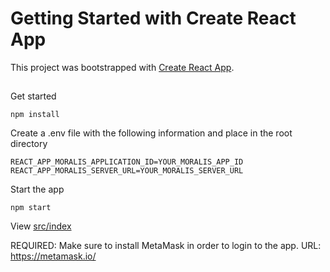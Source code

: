 # Getting Started with Create React App

This project was bootstrapped with [Create React App](https://github.com/facebook/create-react-app).

## 

Get started 

`npm install`

Create a .env file with the following information and place in the root directory

    REACT_APP_MORALIS_APPLICATION_ID=YOUR_MORALIS_APP_ID
    REACT_APP_MORALIS_SERVER_URL=YOUR_MORALIS_SERVER_URL

Start the app

`npm start`

View [src/index](src/index.js)


REQUIRED:
Make sure to install MetaMask in order to login to the app. URL: https://metamask.io/


